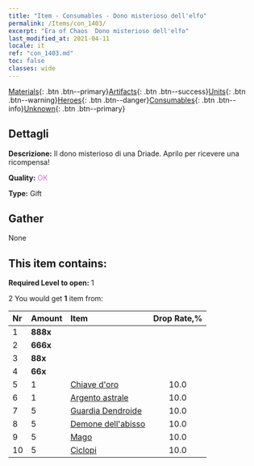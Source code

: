 ```yaml
---
title: "Item - Consumables - Dono misterioso dell'elfo"
permalink: /Items/con_1403/
excerpt: "Era of Chaos  Dono misterioso dell'elfo"
last_modified_at: 2021-04-11
locale: it
ref: "con_1403.md"
toc: false
classes: wide
---
```

 [Materials](/it/Items/){: .btn .btn--primary}[Artifacts](/it/Items/Artifacts/){: .btn .btn--success}[Units](/it/Items/Units/){: .btn .btn--warning}[Heroes](/it/Items/Heroes/){: .btn .btn--danger}[Consumables](/it/Items/Consumables/){: .btn .btn--info}[Unknown](/it/Items/Unknown/){: .btn .btn--primary}

## Dettagli
 **Descrizione:** Il dono misterioso di una Driade. Aprilo per ricevere una ricompensa!

 **Quality:** <span style="color: #DA70D6">OK</span>

 **Type:** Gift

## Gather

  None

## This item contains:

 **Required Level to open:** 1

 2 You would get **1** item  from:

  | Nr | Amount |     Item    | Drop Rate,% |
  |:---|:-------|:------------|:---------:|
  | 1 |  **888x** | <i class="fas fa-gem"/> |  | 4.0 | 
  | 2 |  **666x** | <i class="fas fa-gem"/> |  | 6.0 | 
  | 3 |  **88x** | <i class="fas fa-gem"/> |  | 15.0 | 
  | 4 |  **66x** | <i class="fas fa-gem"/> |  | 15.0 | 
  | 5 | 1 | [Chiave d'oro](/it/Items/con_783/) | 10.0 | 
  | 6 | 1 | [Argento astrale](/it/Items/con_969/) | 10.0 | 
  | 7 | 5 | [Guardia Dendroide](/it/Items/unt_203/) | 10.0 | 
  | 8 | 5 | [Demone dell'abisso](/it/Items/unt_230/) | 10.0 | 
  | 9 | 5 | [Mago](/it/Items/unt_238/) | 10.0 | 
  | 10 | 5 | [Ciclopi](/it/Items/unt_222/) | 10.0 | 

